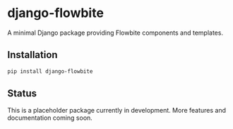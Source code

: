 # django-flowbite

A minimal Django package providing Flowbite components and templates.

## Installation

```bash
pip install django-flowbite
```

## Status

This is a placeholder package currently in development. More features and documentation coming soon.

